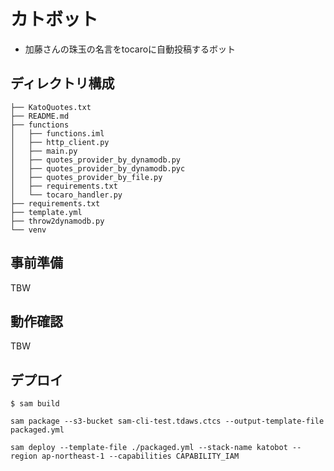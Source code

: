 # カトボット
- 加藤さんの珠玉の名言をtocaroに自動投稿するボット

## ディレクトリ構成
```$xslt
├── KatoQuotes.txt
├── README.md
├── functions
│   ├── functions.iml
│   ├── http_client.py
│   ├── main.py
│   ├── quotes_provider_by_dynamodb.py
│   ├── quotes_provider_by_dynamodb.pyc
│   ├── quotes_provider_by_file.py
│   ├── requirements.txt
│   └── tocaro_handler.py
├── requirements.txt
├── template.yml
├── throw2dynamodb.py
└── venv
```

## 事前準備
TBW

## 動作確認
TBW

## デプロイ
```$xslt
$ sam build
```
```$xslt
sam package --s3-bucket sam-cli-test.tdaws.ctcs --output-template-file packaged.yml
```
```$xslt
sam deploy --template-file ./packaged.yml --stack-name katobot --region ap-northeast-1 --capabilities CAPABILITY_IAM
```
